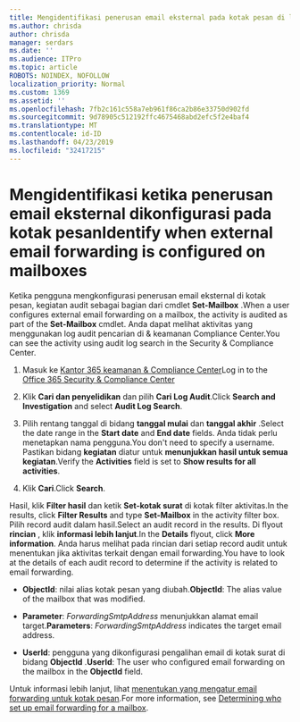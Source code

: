 ```yaml
---
title: Mengidentifikasi penerusan email eksternal pada kotak pesan di log audit
ms.author: chrisda
author: chrisda
manager: serdars
ms.date: ''
ms.audience: ITPro
ms.topic: article
ROBOTS: NOINDEX, NOFOLLOW
localization_priority: Normal
ms.custom: 1369
ms.assetid: ''
ms.openlocfilehash: 7fb2c161c558a7eb961f86ca2b86e33750d902fd
ms.sourcegitcommit: 9d78905c512192ffc4675468abd2efc5f2e4baf4
ms.translationtype: MT
ms.contentlocale: id-ID
ms.lasthandoff: 04/23/2019
ms.locfileid: "32417215"
---
```

# <a name="identify-when-external-email-forwarding-is-configured-on-mailboxes"></a><span data-ttu-id="809e6-102">Mengidentifikasi ketika penerusan email eksternal dikonfigurasi pada kotak pesan</span><span class="sxs-lookup"><span data-stu-id="809e6-102">Identify when external email forwarding is configured on mailboxes</span></span>

<span data-ttu-id="809e6-103">Ketika pengguna mengkonfigurasi penerusan email eksternal di kotak pesan, kegiatan audit sebagai bagian dari cmdlet **Set-Mailbox** .</span><span class="sxs-lookup"><span data-stu-id="809e6-103">When a user configures external email forwarding on a mailbox, the activity is audited as part of the **Set-Mailbox** cmdlet.</span></span> <span data-ttu-id="809e6-104">Anda dapat melihat aktivitas yang menggunakan log audit pencarian di & keamanan Compliance Center.</span><span class="sxs-lookup"><span data-stu-id="809e6-104">You can see the activity using audit log search in the Security & Compliance Center.</span></span>

1. <span data-ttu-id="809e6-105">Masuk ke [Kantor 365 keamanan & Compliance Center](https://protection.office.com/)</span><span class="sxs-lookup"><span data-stu-id="809e6-105">Log in to the [Office 365 Security & Compliance Center](https://protection.office.com/)</span></span>

2. <span data-ttu-id="809e6-106">Klik **Cari dan penyelidikan** dan pilih **Cari Log Audit**.</span><span class="sxs-lookup"><span data-stu-id="809e6-106">Click **Search and Investigation** and select **Audit Log Search**.</span></span>

3. <span data-ttu-id="809e6-107">Pilih rentang tanggal di bidang **tanggal mulai** dan **tanggal akhir** .</span><span class="sxs-lookup"><span data-stu-id="809e6-107">Select the date range in the **Start date** and **End date** fields.</span></span> <span data-ttu-id="809e6-108">Anda tidak perlu menetapkan nama pengguna.</span><span class="sxs-lookup"><span data-stu-id="809e6-108">You don't need to specify a username.</span></span> <span data-ttu-id="809e6-109">Pastikan bidang **kegiatan** diatur untuk **menunjukkan hasil untuk semua kegiatan**.</span><span class="sxs-lookup"><span data-stu-id="809e6-109">Verify the **Activities** field is set to **Show results for all activities**.</span></span>

4. <span data-ttu-id="809e6-110">Klik **Cari**.</span><span class="sxs-lookup"><span data-stu-id="809e6-110">Click **Search**.</span></span>

<span data-ttu-id="809e6-111">Hasil, klik **Filter hasil** dan ketik **Set-kotak surat** di kotak filter aktivitas.</span><span class="sxs-lookup"><span data-stu-id="809e6-111">In the results, click **Filter Results** and type **Set-Mailbox** in the activity filter box.</span></span> <span data-ttu-id="809e6-112">Pilih record audit dalam hasil.</span><span class="sxs-lookup"><span data-stu-id="809e6-112">Select an audit record in the results.</span></span> <span data-ttu-id="809e6-113">Di flyout **rincian** , klik **informasi lebih lanjut**.</span><span class="sxs-lookup"><span data-stu-id="809e6-113">In the **Details** flyout, click **More information**.</span></span> <span data-ttu-id="809e6-114">Anda harus melihat pada rincian dari setiap record audit untuk menentukan jika aktivitas terkait dengan email forwarding.</span><span class="sxs-lookup"><span data-stu-id="809e6-114">You have to look at the details of each audit record to determine if the activity is related to email forwarding.</span></span>

- <span data-ttu-id="809e6-115">**ObjectId**: nilai alias kotak pesan yang diubah.</span><span class="sxs-lookup"><span data-stu-id="809e6-115">**ObjectId**: The alias value of the mailbox that was modified.</span></span>

- <span data-ttu-id="809e6-116">**Parameter**: _ForwardingSmtpAddress_ menunjukkan alamat email target.</span><span class="sxs-lookup"><span data-stu-id="809e6-116">**Parameters**: _ForwardingSmtpAddress_ indicates the target email address.</span></span>

- <span data-ttu-id="809e6-117">**UserId**: pengguna yang dikonfigurasi pengalihan email di kotak surat di bidang **ObjectId** .</span><span class="sxs-lookup"><span data-stu-id="809e6-117">**UserId**: The user who configured email forwarding on the mailbox in the **ObjectId** field.</span></span>

<span data-ttu-id="809e6-118">Untuk informasi lebih lanjut, lihat [menentukan yang mengatur email forwarding untuk kotak pesan](https://docs.microsoft.com/office365/securitycompliance/auditing-troubleshooting-scenarios#determining-who-set-up-email-forwarding-for-a-mailbox).</span><span class="sxs-lookup"><span data-stu-id="809e6-118">For more information, see [Determining who set up email forwarding for a mailbox](https://docs.microsoft.com/office365/securitycompliance/auditing-troubleshooting-scenarios#determining-who-set-up-email-forwarding-for-a-mailbox).</span></span>
